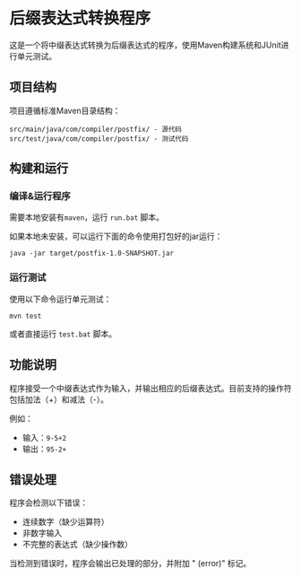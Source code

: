 # 后缀表达式转换程序

这是一个将中缀表达式转换为后缀表达式的程序，使用Maven构建系统和JUnit进行单元测试。

## 项目结构

项目遵循标准Maven目录结构：

```
src/main/java/com/compiler/postfix/ - 源代码
src/test/java/com/compiler/postfix/ - 测试代码
```

## 构建和运行

### 编译&运行程序

需要本地安装有`maven`，运行 `run.bat` 脚本。

如果本地未安装，可以运行下面的命令使用打包好的jar运行：

```
java -jar target/postfix-1.0-SNAPSHOT.jar
```

### 运行测试

使用以下命令运行单元测试：

```
mvn test
```

或者直接运行 `test.bat` 脚本。

## 功能说明

程序接受一个中缀表达式作为输入，并输出相应的后缀表达式。目前支持的操作符包括加法（+）和减法（-）。

例如：
- 输入：`9-5+2`
- 输出：`95-2+`

## 错误处理

程序会检测以下错误：
- 连续数字（缺少运算符）
- 非数字输入
- 不完整的表达式（缺少操作数）

当检测到错误时，程序会输出已处理的部分，并附加 " (error)" 标记。
